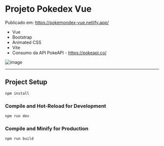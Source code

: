 # Projeto Pokedex Vue

Publicado em: https://pokemondex-vue.netlify.app/

- Vue
- Bootstrap
- Animated CSS
- Vite
- Consumo da API PokeAPI - https://pokeapi.co/

![image](https://github.com/silvanat/pokemon_dex_vue/assets/1665405/f78682ec-e690-4005-87ce-6f4db7e223c3)


------------------------------------------------------------------------

## Project Setup

```sh
npm install
```

### Compile and Hot-Reload for Development

```sh
npm run dev
```

### Compile and Minify for Production

```sh
npm run build
```
